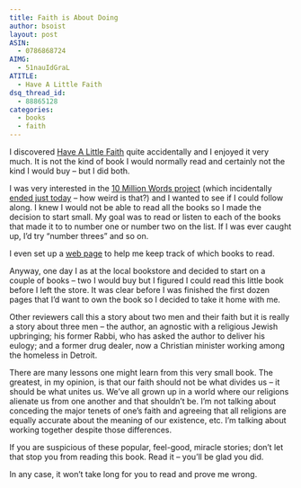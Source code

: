 ```yaml
---
title: Faith is About Doing
author: bsoist
layout: post
ASIN:
  - 0786868724
AIMG:
  - 51nauIdGraL
ATITLE:
  - Have A Little Faith
dsq_thread_id:
  - 88865128
categories:
  - books
  - faith
---
```

I discovered [Have A Little Faith][1] quite accidentally and I enjoyed it very much. It is not the kind of book I would normally read and certainly not the kind I would buy &#8211; but I did both.

I was very interested in the [10 Million Words project][2] (which incidentally [ended just today][3] &#8211; how weird is that?) and I wanted to see if I could follow along. I knew I would not be able to read all the books so I made the decision to start small. My goal was to read or listen to each of the books that made it to to number one or number two on the list. If I was ever caught up, I&#8217;d try &#8220;number threes&#8221; and so on. 

I even set up a [web page][4] to help me keep track of which books to read.

Anyway, one day I as at the local bookstore and decided to start on a couple of books &#8211; two I would buy but I figured I could read this little book before I left the store. It was clear before I was finished the first dozen pages that I&#8217;d want to own the book so I decided to take it home with me.

Other reviewers call this a story about two men and their faith but it is really a story about three men &#8211; the author, an agnostic with a religious Jewish upbringing; his former Rabbi, who has asked the author to deliver his eulogy; and a former drug dealer, now a Christian minister working among the homeless in Detroit.

There are many lessons one might learn from this very small book. The greatest, in my opinion, is that our faith should not be what divides us &#8211; it should be what unites us. We&#8217;ve all grown up in a world where our religions alienate us from one another and that shouldn&#8217;t be. I&#8217;m not talking about conceding the major tenets of one&#8217;s faith and agreeing that all religions are equally accurate about the meaning of our existence, etc. I&#8217;m talking about working together despite those differences.

If you are suspicious of these popular, feel-good, miracle stories; don&#8217;t let that stop you from reading this book. Read it &#8211; you&#8217;ll be glad you did.

In any case, it won&#8217;t take long for you to read and prove me wrong.

 [1]: http://www.amazon.com/Have-Little-Faith-True-Story/dp/0786868724?&#038;camp=213293&#038;linkCode=wey&#038;tag=weifyoasme-20&#038;creative=388373
 [2]: http://thegospelcoalition.org/blogs/10millionwords/
 [3]: http://thegospelcoalition.org/blogs/10millionwords/2010/04/22/in-the-towel-is-thrown/
 [4]: http://whsjr.soistmann.com/work/2010/04/23/new-york-times-best-sellers/
